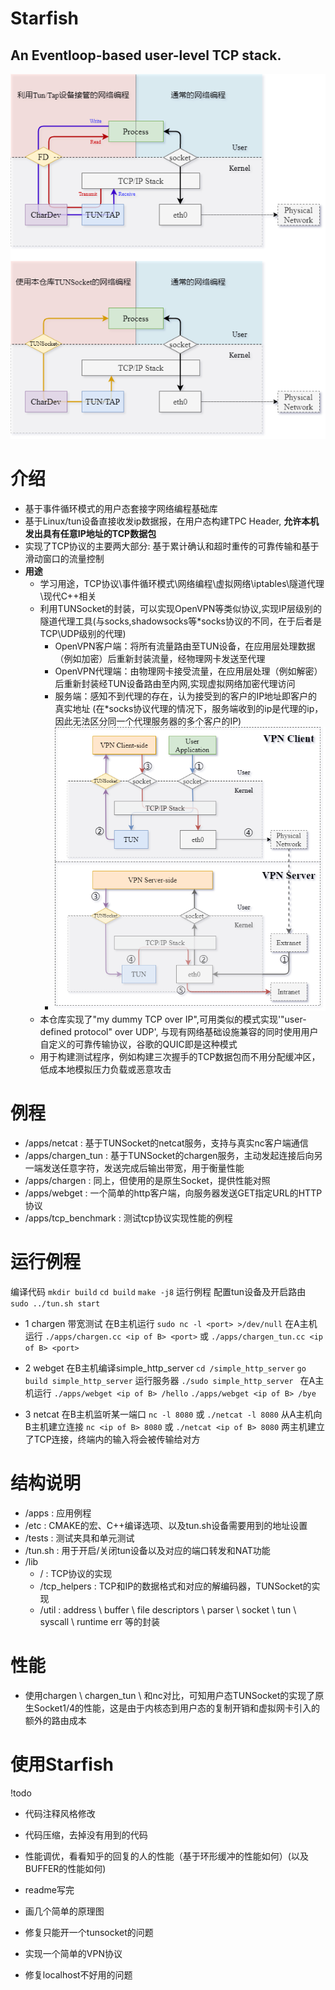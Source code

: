 # Starfish 
## An Eventloop-based user-level TCP stack.

![tunsocket](./img/tunsocket.png)

# 介绍

- 基于事件循环模式的用户态套接字网络编程基础库
- 基于Linux/tun设备直接收发ip数据报，在用户态构建TPC Header, **允许本机发出具有任意IP地址的TCP数据包**
- 实现了TCP协议的主要两大部分: 基于累计确认和超时重传的可靠传输和基于滑动窗口的流量控制 
- **用途**
  - 学习用途，TCP协议\事件循环模式\网络编程\虚拟网络\iptables\隧道代理\现代C++相关
  - 利用TUNSocket的封装，可以实现OpenVPN等类似协议,实现IP层级别的隧道代理工具(与socks,shadowsocks等*socks协议的不同，在于后者是TCP\UDP级别的代理)
    - OpenVPN客户端：将所有流量路由至TUN设备，在应用层处理数据（例如加密）后重新封装流量，经物理网卡发送至代理
    - OpenVPN代理端：由物理网卡接受流量，在应用层处理（例如解密）后重新封装经TUN设备路由至内网,实现虚拟网络加密代理访问
    - 服务端：感知不到代理的存在，认为接受到的客户的IP地址即客户的真实地址 (在*socks协议代理的情况下，服务端收到的ip是代理的ip，因此无法区分同一个代理服务器的多个客户的IP)
    - ![tunsocket_vpn](./img/tunsocket_vpn.png)
  - 本仓库实现了"my dummy TCP over IP",可用类似的模式实现'"user-defined protocol" over UDP', 与现有网络基础设施兼容的同时使用用户自定义的可靠传输协议，谷歌的QUIC即是这种模式
  - 用于构建测试程序，例如构建三次握手的TCP数据包而不用分配缓冲区，低成本地模拟压力负载或恶意攻击

# 例程 

- /apps/netcat : 基于TUNSocket的netcat服务，支持与真实nc客户端通信
- /apps/chargen_tun : 基于TUNSocket的chargen服务，主动发起连接后向另一端发送任意字符，发送完成后输出带宽，用于衡量性能
- /apps/chargen : 同上，但使用的是原生Socket，提供性能对照
- /apps/webget : 一个简单的http客户端，向服务器发送GET指定URL的HTTP协议
- /apps/tcp_benchmark : 测试tcp协议实现性能的例程

# 运行例程

编译代码
 `mkdir build`
 `cd build`
 `make -j8` 
运行例程
    配置tun设备及开启路由
     `sudo ../tun.sh start`
 -  1 chargen 带宽测试
    在B主机运行 `sudo nc -l <port> >/dev/null` 
    在A主机运行 
    `./apps/chargen.cc <ip of B> <port>`
    或
    `./apps/chargen_tun.cc <ip of B> <port>`

 -  2 webget
    在B主机编译simple_http_server
    `cd /simple_http_server`
    `go build simple_http_server`
    运行服务器
    `./sudo simple_http_server `
    在A主机运行
    `./apps/webget <ip of B> /hello`
    `./apps/webget <ip of B> /bye`

 -  3 netcat
    在B主机监听某一端口
        `nc -l 8080`
        或
        `./netcat -l 8080`
    从A主机向B主机建立连接
        `nc <ip of B> 8080`
        或
        `./netcat <ip of B> 8080`
    两主机建立了TCP连接，终端内的输入将会被传输给对方

# 结构说明

- /apps : 应用例程
- /etc : CMAKE的宏、C++编译选项、以及tun.sh设备需要用到的地址设置
- /tests : 测试夹具和单元测试
- /tun.sh : 用于开启/关闭tun设备以及对应的端口转发和NAT功能
- /lib 
  - / : TCP协议的实现
  - /tcp_helpers : TCP和IP的数据格式和对应的解编码器，TUNSocket的实现
  - /util : address \ buffer \ file descriptors \ parser \ socket \ tun \ syscall \ runtime err 等的封装


# 性能
- 使用chargen \ chargen_tun \ 和nc对比，可知用户态TUNSocket的实现了原生Socket1/4的性能，这是由于内核态到用户态的复制开销和虚拟网卡引入的额外的路由成本

# 使用Starfish


!todo
- 代码注释风格修改
- 代码压缩，去掉没有用到的代码

- 性能调优，看看知乎的回复的人的性能（基于环形缓冲的性能如何）(以及BUFFER的性能如何)
<!-- - 测试例程 -->
<!-- - 补充测试 -->
- readme写完

- 画几个简单的原理图

- 修复只能开一个tunsocket的问题
- 实现一个简单的VPN协议
- 修复localhost不好用的问题